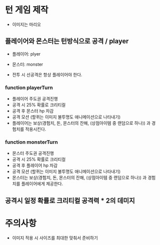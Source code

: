 # 턴 게임 제작
- 이미지는 마리오


## 플레이어와 몬스터는 턴방식으로 공격 /  player

- 플레이어: plyer
- 몬스터: monster

- 전투 시 선공격은 항상 플레이어야 한다.


### function playerTurn
- 플레이어 주도권 공격진행
- 공격 시 25% 확률로 크리티컬 
- 공격 후 몬스터 hp 차감
- 공격 모션 (할퀴는 이미지 불투명도 애니메이션으로 나타내기)
- 플레이어는 보상(경험치, 돈, 몬스터의 잔해, (상점아이템 중 랜덤으로 하나)) 과 경험치를 적용시킨다.

### function monsterTurn
- 몬스터 주도권 공격진행
- 공격 시 25% 확률로 크리티컬
- 공격 후 플레이어 hp 차감 
- 공격 모션 (할퀴는 이미지 불투명도 애니메이션으로 나타내기)
- 몬스터는 보상(경험치, 돈, 몬스터의 잔해, (상점아이템 중 랜덤으로 하나)) 과 경험치를 플레이어에게 제공한다.



## 공격시 일정 확률로 크리티컬 공격력 * 2의 데미지 


# 주의사항
- 이미지 적용 시 사이즈를 최대한 맞춰서 준비하기